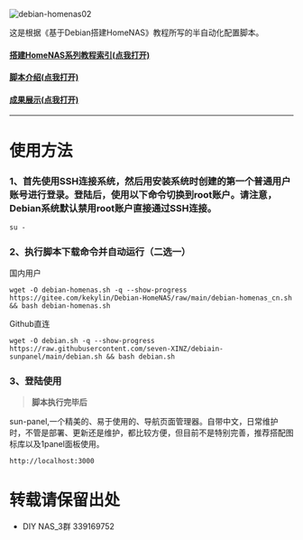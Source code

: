 ![debian-homenas02](https://github.com/user-attachments/assets/7fa0122d-f985-4953-b62f-3866c698600d)

这是根据《基于Debian搭建HomeNAS》教程所写的半自动化配置脚本。
#### [搭建HomeNAS系列教程索引(点我打开)](https://docs.qq.com/doc/p/fa51c8a8545b12a5432df0efa9818d2939860ed0)
#### [脚本介绍(点我打开)](https://github.com/kekylin/Debian-HomeNAS/blob/main/%E8%84%9A%E6%9C%AC%E4%BB%8B%E7%BB%8D.md)
#### [成果展示(点我打开)](https://github.com/kekylin/Debian-HomeNAS/blob/main/%E6%88%90%E6%9E%9C%E5%B1%95%E7%A4%BA.md)
---
# 使用方法
### 1、首先使用SSH连接系统，然后用安装系统时创建的第一个普通用户账号进行登录。登陆后，使用以下命令切换到root账户。请注意，Debian系统默认禁用root账户直接通过SSH连接。
  ```shell
su -
  ```
### 2、执行脚本下载命令并自动运行（二选一）
国内用户
  ```shell
wget -O debian-homenas.sh -q --show-progress https://gitee.com/kekylin/Debian-HomeNAS/raw/main/debian-homenas_cn.sh && bash debian-homenas.sh
  ```
Github直连
  ```shell
wget -O debian.sh -q --show-progress https://raw.githubusercontent.com/seven-XINZ/debiain-sunpanel/main/debian.sh && bash debian.sh

  ```
### 3、登陆使用
> **脚本执行完毕后**

sun-panel,一个精美的、易于使用的、导航页面管理器。自带中文，日常维护时，不管是部署、更新还是维护，都比较方便，但目前不是特别完善，推荐搭配图标库以及1panel面板使用。
  ```shell
http://localhost:3000
  ```

# 转载请保留出处
- DIY NAS_3群 339169752
